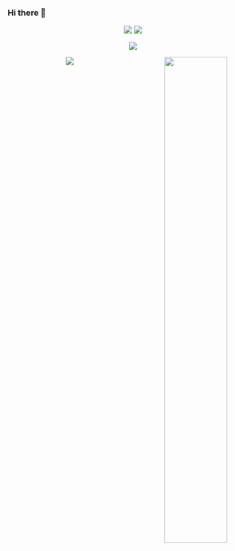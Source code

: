 ### Hi there 👋

<!--
**leezozz/leezozz** is a ✨ _special_ ✨ repository because its `README.md` (this file) appears on your GitHub profile.

Here are some ideas to get you started:

- 🔭 I’m currently working on ...
- 🌱 I’m currently learning ...
- 👯 I’m looking to collaborate on ...
- 🤔 I’m looking for help with ...
- 💬 Ask me about ...
- 📫 How to reach me: ...
- 😄 Pronouns: ...
- ⚡ Fun fact: ...
-->

<!-- 统计信息以及使用语言 -->
<p align = "center">
  <img src = "https://github-readme-stats.vercel.app/api?username=leezozz&count_private=true&show_icons=true&theme=radical&line_height=27">
  <img src = "https://github-readme-stats.vercel.app/api/top-langs/?username=leezozz&theme=tokyonight">
</p>

<!-- Github活跃图 -->
<p align = "center">
 <img src="https://activity-graph.herokuapp.com/graph?username=wangscaler&theme=react-dark">
</p>

<!-- github奖杯 -->
<p align = "center">
  <img align = "right" src = "https://github-profile-trophy.vercel.app/?username=wangscaler&theme=tokyonight" width="50%" >
</p>

<!-- 浏览量统计 -->
<p align = "center" >
  <img src = "https://komarev.com/ghpvc/?username=wangscaler" >
</p>


